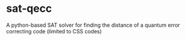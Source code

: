 # sat-qecc
A python-based SAT solver for finding the distance of a quantum error correcting code (limited to CSS codes)
